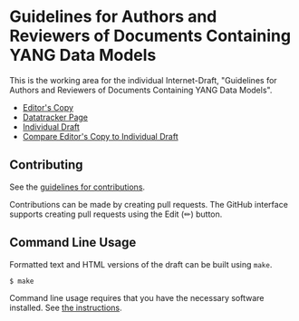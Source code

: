 # Guidelines for Authors and Reviewers of Documents Containing YANG Data Models

This is the working area for the individual Internet-Draft, "Guidelines for Authors and Reviewers of Documents Containing YANG Data Models".

* [Editor's Copy](https://boucadair.github.io/rfc8407bis/#go.draft-boucadair-netmod-rfc8407bis-latest.html)
* [Datatracker Page](https://datatracker.ietf.org/doc/draft-boucadair-netmod-rfc8407bis-latest)
* [Individual Draft](https://datatracker.ietf.org/doc/html/draft-boucadair-netmod-rfc8407bis-latest)
* [Compare Editor's Copy to Individual Draft](https://boucadair.github.io/rfc8407bis/#go.draft-boucadair-netmod-rfc8407bis-latest.diff)


## Contributing

See the
[guidelines for contributions](https://github.com/boucadair/rfc8407bis/blob/main/CONTRIBUTING.md).

Contributions can be made by creating pull requests.
The GitHub interface supports creating pull requests using the Edit (✏) button.


## Command Line Usage

Formatted text and HTML versions of the draft can be built using `make`.

```sh
$ make
```

Command line usage requires that you have the necessary software installed.  See
[the instructions](https://github.com/martinthomson/i-d-template/blob/main/doc/SETUP.md).

